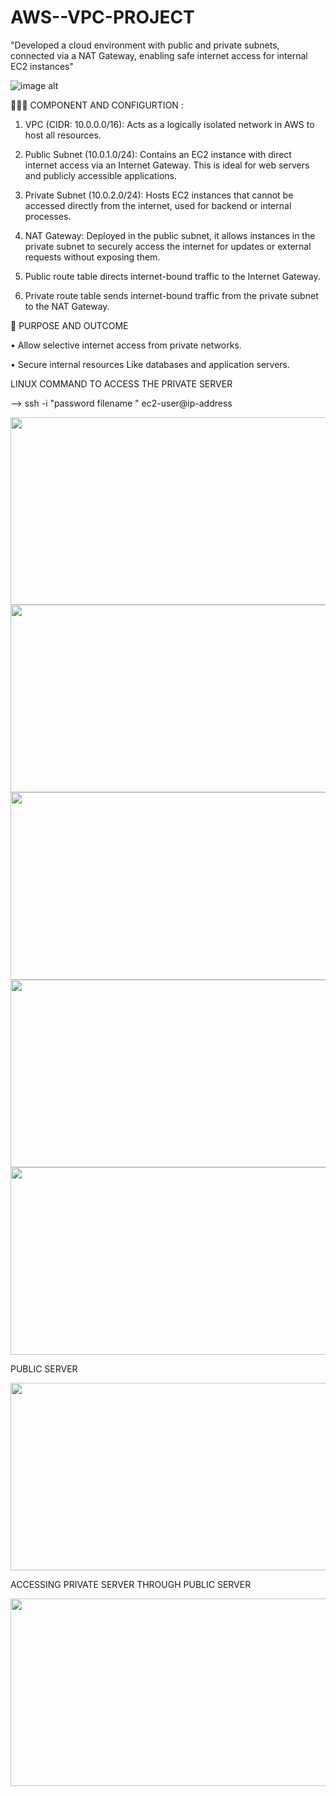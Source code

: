 # AWS--VPC-PROJECT

"Developed a cloud environment with public and private subnets, connected via a NAT Gateway, enabling safe internet access for internal EC2 instances" 

![image alt](https://github.com/gowtthamm/AWS--VPC-PROJECT/blob/c6e17508080f4e32fa4cc5fb3b910591ff4366fe/VPC_Architecture.jpg)

🧑🏻‍💻 COMPONENT AND CONFIGURTION :

01. VPC (CIDR: 10.0.0.0/16): Acts as a logically isolated network in AWS to host all resources.

02. Public Subnet (10.0.1.0/24): Contains an EC2 instance with direct internet access via an Internet Gateway. This is ideal for web servers and publicly accessible applications.

03. Private Subnet (10.0.2.0/24): Hosts EC2 instances that cannot be accessed directly from the internet, used for backend or internal processes.

04. NAT Gateway: Deployed in the public subnet, it allows instances in the private subnet to securely access the internet for updates or external requests without exposing them.

05. Public route table directs internet-bound traffic to the Internet Gateway.

06. Private route table sends internet-bound traffic from the private subnet to the NAT Gateway.

🚀 PURPOSE AND OUTCOME 

• Allow selective internet access from private networks.

• Secure internal resources Like databases and application servers.


LINUX COMMAND TO ACCESS THE PRIVATE SERVER 

-->  ssh -i "password filename " ec2-user@ip-address



<img src="https://github.com/gowtthamm/AWS--VPC-PROJECT/blob/e4e70af8e63191fdcec7ea5ba870f866af71c8cf/Subnet.png" width="700" height="300" />


<img src="https://github.com/gowtthamm/AWS--VPC-PROJECT/blob/e4e70af8e63191fdcec7ea5ba870f866af71c8cf/Subnet.png" width="700" height="300" />



<img src="https://github.com/gowtthamm/AWS--VPC-PROJECT/blob/1f67c791fc27f7949d6bceb253e0c0a403c882e6/NAT.png" width="700" height="300" />


<img src="https://github.com/gowtthamm/AWS--VPC-PROJECT/blob/2029f7aad26316fdf1aa5f099ca870c6ae5cb7a9/Route%20Table.png" width="700" height="300" />



<img src="https://github.com/gowtthamm/AWS--VPC-PROJECT/blob/ac4af26a18ddd6b28869ef3d628f7996d7b1327d/Linux.png" width="700" height="300" />

PUBLIC SERVER

<img src="https://github.com/gowtthamm/AWS--VPC-PROJECT/blob/fcf41c9ec6b2b51788423767765c2d263130a516/Public%20server.png" width="700"
height="300"/>

ACCESSING PRIVATE SERVER THROUGH PUBLIC SERVER 

<img src="https://github.com/gowtthamm/AWS--VPC-PROJECT/blob/fccb8accb078809b9dc647d01c94e6212e073ab3/OutPut.png" width="700" height="300" />

